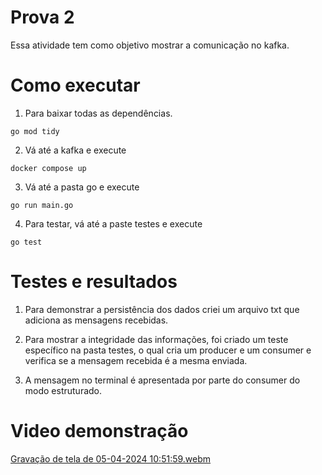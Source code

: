 # Prova 2
Essa atividade tem como objetivo mostrar a comunicação no kafka. 

# Como executar 
1) Para baixar todas as dependências.
```
go mod tidy
```
2) Vá até a kafka e execute
```
docker compose up
```
3) Vá até a pasta go e execute
```
go run main.go
```
4) Para testar, vá até a paste testes e execute
```
go test
```

# Testes e resultados
1) Para demonstrar a persistência dos dados criei um arquivo txt que adiciona as mensagens recebidas.

2) Para mostrar a integridade das informações, foi criado um teste específico na pasta testes, o qual cria um producer e um consumer e verifica se a mensagem recebida é a mesma enviada.

3) A mensagem no terminal é apresentada por parte do consumer do modo estruturado.
   
# Video demonstração
[Gravação de tela de 05-04-2024 10:51:59.webm](https://github.com/Bianca-Cassemiro/modulo-9/assets/99203402/bc17530e-b560-4adb-bc0d-9ed73bad8073)
